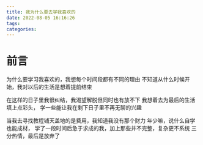 ```yaml
---
title: 我为什么要去学我喜欢的
date: 2022-08-05 16:16:26
tags:
categories:
---
```

# 前言
为什么要学习我喜欢的，我想每个时间段都有不同的理由
不知道从什么时候开始，我对以后的生活是想着提前结束

在这样的日子里我很纠结，我渴望解脱但同时也有放不下
我想着去为最后的生活填上点彩头，
学一些能让我在剩下日子里不再无聊的兴趣

当我去寻找教程铺天盖地的是费用，我知道我没有那个财力
年少嘛，说什么自学也能成材，
学了一段时间后急于求成的我，加上那些并不完整，复杂更不系统
三分热情，最后是放弃了